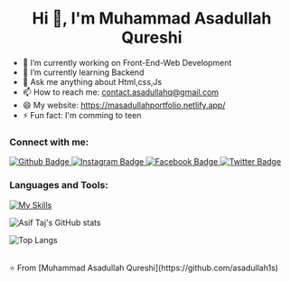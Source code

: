  <h1 align="center">Hi 👋, I'm Muhammad Asadullah Qureshi</h1>

- 🔭 I’m currently working on Front-End-Web Development
- 🌱 I’m currently learning Backend
- 💬 Ask me anything about Html,css,Js 
- 📫 How to reach me: contact.asadullahq@gmail.com
- 😄 My website: https://masadullahportfolio.netlify.app/
- ⚡ Fun fact: I'm comming to teen
  
### Connect with me:
<div id="badges">
  <a href="https://github.com/asadullah1s">
    <img src="https://img.shields.io/badge/Github-white?style=for-the-badge&logo=Github&logoColor=black" alt="Github Badge"/>
  </a>
   <a href="https://www.instagram.com/asad_1s">
    <img src="https://img.shields.io/badge/Instagram-purple?style=for-the-badge&logo=instagram&logoColor=white" alt="Instagram Badge"/>
  </a>
   <a href="[[https://www.facebook.com/romeo.rome.9828456?mibextid=ZbWKwL]]">
    <img src="https://img.shields.io/badge/Facebook-blue?style=for-the-badge&logo=facebook&logoColor=white" alt="Facebook Badge"/>
  </a>
  <a href="https://www.linkedin.com/in/muhammad-asadullah-qureshi-660217247/">
    <img src="https://img.shields.io/badge/linkedin-blue?style=for-the-badge&logo=twitter&logoColor=white" alt="Twitter Badge"/>
  </a>
</div>

### Languages and Tools:
[![My Skills](https://skillicons.dev/icons?i=html,css,bootstrap,react,next,vite,tailwind,nodejs,express,mongodb,github,javascript,figma,xd&perline=6)](https://skillicons.dev)

![Asif Taj's GitHub stats](https://github-readme-stats.vercel.app/api?username=asadullah1s&show_icons=true&theme=dark)

![Top Langs](https://github-readme-stats.vercel.app/api/top-langs/?username=asadullah1s&theme=dark)


<br>
⭐️ From [Muhammad Asadullah Qureshi](https://github.com/asadullah1s)
